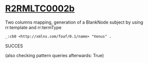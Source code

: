 
# [R2RMLTC0002b](https://www.w3.org/TR/rdb2rdf-test-cases/#R2RMLTC0002b)
Two columns mapping, generation of a BlankNode subject by using rr:template and rr:termType

```diff
_:cb0 <http://xmlns.com/foaf/0.1/name> "Venus" .
```

SUCCES

(also checking pattern queries afterwards: True)
